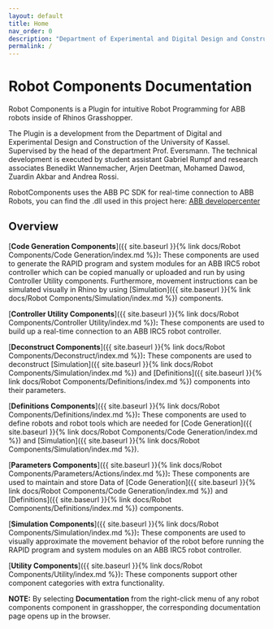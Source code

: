 ```yaml
---
layout: default
title: Home
nav_order: 0
description: "Department of Experimental and Digital Design and Construction (EDEK)"
permalink: /
---
```


# **Robot Components Documentation**

Robot Components is a Plugin for intuitive Robot Programming for ABB robots inside of Rhinos Grasshopper.

The Plugin is a development from the Department of Digital and Experimental Design and Construction of the University of Kassel. Supervised by the head of the department Prof. Eversmann. The technical development is executed by student assistant Gabriel Rumpf and research associates Benedikt Wannemacher, Arjen Deetman, Mohamed Dawod, Zuardin Akbar and Andrea Rossi.

RobotComponents uses the ABB PC SDK for real-time connection to ABB Robots, you can find the .dll used in this project here: [ABB developercenter](http://developercenter.robotstudio.com/landing)


## **Overview**

[**Code Generation Components**]({{ site.baseurl }}{% link docs/Robot Components/Code Generation/index.md %})**:** These components are used to generate the RAPID program and system modules for an ABB IRC5 robot controller which can be copied manually or uploaded and run by using Controller Utility components. Furthermore, movement instructions can be simulated visually in Rhino by using [Simulation]({{ site.baseurl }}{% link docs/Robot Components/Simulation/index.md %}) components.

[**Controller Utility Components**]({{ site.baseurl }}{% link docs/Robot Components/Controller Utility/index.md %})**:** These components are used to build up a real-time connection to an ABB IRC5 robot controller.

[**Deconstruct Components**]({{ site.baseurl }}{% link docs/Robot Components/Deconstruct/index.md %})**:** These components are used to deconstruct [Simulation]({{ site.baseurl }}{% link docs/Robot Components/Simulation/index.md %}) and [Definitions]({{ site.baseurl }}{% link docs/Robot Components/Definitions/index.md %}) components into their parameters.

[**Definitions Components**]({{ site.baseurl }}{% link docs/Robot Components/Definitions/index.md %})**:** These components are used to define robots and robot tools which are needed for [Code Generation]({{ site.baseurl }}{% link docs/Robot Components/Code Generation/index.md %}) and [Simulation]({{ site.baseurl }}{% link docs/Robot Components/Simulation/index.md %}).

[**Parameters Components**]({{ site.baseurl }}{% link docs/Robot Components/Parameters/Actions/index.md %})**:** These components are used to maintain and store Data of [Code Generation]({{ site.baseurl }}{% link docs/Robot Components/Code Generation/index.md %}) and [Definitions]({{ site.baseurl }}{% link docs/Robot Components/Definitions/index.md %}) components.

[**Simulation Components**]({{ site.baseurl }}{% link docs/Robot Components/Simulation/index.md %})**:** These components are used to visually approximate the movement behavior of the robot before running the RAPID program and system modules on an ABB IRC5 robot controller.

[**Utility Components**]({{ site.baseurl }}{% link docs/Robot Components/Utility/index.md %})**:** These components support other component categories with extra functionality.

**NOTE:** By selecting **Documentation** from the right-click menu of any robot components component in grasshopper, the corresponding documentation page opens up in the browser.
